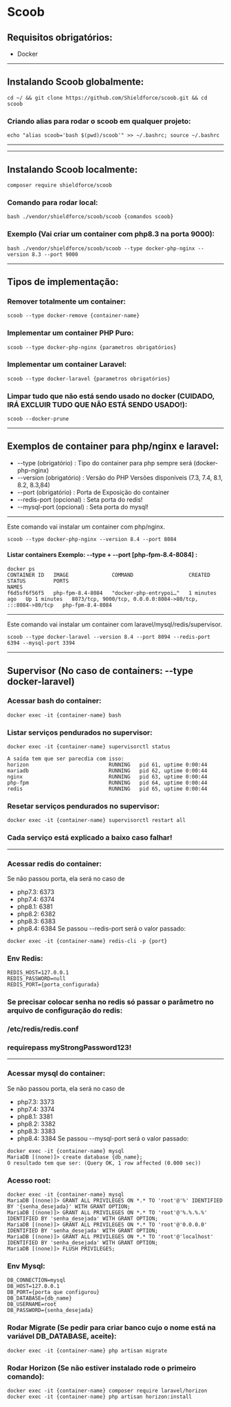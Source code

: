 # Scoob

## Requisitos obrigatórios:
- Docker

---
## Instalando Scoob globalmente:
```
cd ~/ && git clone https://github.com/Shieldforce/scoob.git && cd scoob
```
### Criando alias para rodar o scoob em qualquer projeto:
```
echo "alias scoob='bash $(pwd)/scoob'" >> ~/.bashrc; source ~/.bashrc
```
---

---
## Instalando Scoob localmente:
```
composer require shieldforce/scoob
```
### Comando para rodar local:
```
bash ./vendor/shieldforce/scoob/scoob {comandos scoob}
```
### Exemplo (Vai criar um container com php8.3 na porta 9000):
```
bash ./vendor/shieldforce/scoob/scoob --type docker-php-nginx --version 8.3 --port 9000
```
---

## Tipos de implementação:

### Remover totalmente um container:
```
scoob --type docker-remove {container-name}
```

### Implementar um container PHP Puro:
```
scoob --type docker-php-nginx {parametros obrigatórios}
```

### Implementar um container Laravel:
```
scoob --type docker-laravel {parametros obrigatórios}
```

### Limpar tudo que não está sendo usado no docker (CUIDADO, IRÁ EXCLUIR TUDO QUE NÃO ESTÁ SENDO USADO!):
```
scoob --docker-prune
```
---

## Exemplos de container para php/nginx e laravel:
- --type                   (obrigatório) : Tipo do container para php sempre será (docker-php-nginx)
- --version                (obrigatório) : Versão do PHP Versões disponíveis (7.3, 7.4, 8.1, 8.2, 8.3,84)
- --port                   (obrigatório) : Porta de Exposição do container
- --redis-port             (opcional) : Seta porta do redis!
- --mysql-port             (opcional) : Seta porta do mysql!
---

Este comando vai instalar um container com php/nginx.
```
scoob --type docker-php-nginx --version 8.4 --port 8084
```

#### Listar containers Exemplo:  --type + --port [php-fpm-8.4-8084] :
```
docker ps
CONTAINER ID   IMAGE              COMMAND                  CREATED         STATUS         PORTS                                                       NAMES
f6d5sf6f56f5   php-fpm-8.4-8084   "docker-php-entrypoi…"   1 minutes ago   Up 1 minutes   8073/tcp, 9000/tcp, 0.0.0.0:8084->80/tcp, :::8084->80/tcp   php-fpm-8.4-8084
```
---
Este comando vai instalar um container com laravel/mysql/redis/supervisor.
```
scoob --type docker-laravel --version 8.4 --port 8094 --redis-port 6394 --mysql-port 3394
```
---
## Supervisor  (No caso de containers: --type docker-laravel)

### Acessar bash do container:
```
docker exec -it {container-name} bash
```

### Listar serviços pendurados no supervisor:
```
docker exec -it {container-name} supervisorctl status

A saída tem que ser parecdia com isso:
horizon                          RUNNING   pid 61, uptime 0:00:44
mariadb                          RUNNING   pid 62, uptime 0:00:44
nginx                            RUNNING   pid 63, uptime 0:00:44
php-fpm                          RUNNING   pid 64, uptime 0:00:44
redis                            RUNNING   pid 65, uptime 0:00:44
```
### Resetar serviços pendurados no supervisor:
```
docker exec -it {container-name} supervisorctl restart all
```

### Cada serviço está explicado a baixo caso falhar!

---
### Acessar redis do container:
Se não passou porta, ela será no caso de 
- php7.3: 6373
- php7.4: 6374
- php8.1: 6381
- php8.2: 6382
- php8.3: 6383
- php8.4: 6384
Se passou --redis-port será o valor passado:
```
docker exec -it {container-name} redis-cli -p {port}
```

### Env Redis:
```
REDIS_HOST=127.0.0.1
REDIS_PASSWORD=null
REDIS_PORT={porta_configurada}
```
### Se precisar colocar senha no redis só passar o parâmetro no arquivo de configuração do redis:
### /etc/redis/redis.conf
### requirepass myStrongPassword123!

---
### Acessar mysql do container:
Se não passou porta, ela será no caso de
- php7.3: 3373
- php7.4: 3374
- php8.1: 3381
- php8.2: 3382
- php8.3: 3383
- php8.4: 3384
  Se passou --mysql-port será o valor passado:
```
docker exec -it {container-name} mysql
MariaDB [(none)]> create database {db_name};
O resultado tem que ser: (Query OK, 1 row affected (0.000 sec))
```

### Acesso root:
```
docker exec -it {container-name} mysql
MariaDB [(none)]> GRANT ALL PRIVILEGES ON *.* TO 'root'@'%' IDENTIFIED BY '{senha_desejada}' WITH GRANT OPTION;
MariaDB [(none)]> GRANT ALL PRIVILEGES ON *.* TO 'root'@'%.%.%.%' IDENTIFIED BY 'senha_desejada' WITH GRANT OPTION;
MariaDB [(none)]> GRANT ALL PRIVILEGES ON *.* TO 'root'@'0.0.0.0' IDENTIFIED BY 'senha_desejada' WITH GRANT OPTION;
MariaDB [(none)]> GRANT ALL PRIVILEGES ON *.* TO 'root'@'localhost' IDENTIFIED BY 'senha_desejada' WITH GRANT OPTION;
MariaDB [(none)]> FLUSH PRIVILEGES;
```

### Env Mysql:
```
DB_CONNECTION=mysql
DB_HOST=127.0.0.1
DB_PORT={porta que configurou}
DB_DATABASE={db_name}
DB_USERNAME=root
DB_PASSWORD={senha_desejada}
```

### Rodar Migrate (Se pedir para criar banco cujo o nome está na variável DB_DATABASE, aceite):
```
docker exec -it {container-name} php artisan migrate
```


### Rodar Horizon (Se não estiver instalado rode o primeiro comando):
```
docker exec -it {container-name} composer require laravel/horizon
docker exec -it {container-name} php artisan horizon:install
```